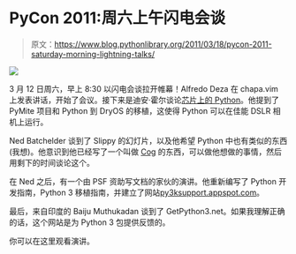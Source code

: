# PyCon 2011:周六上午闪电会谈

> 原文：<https://www.blog.pythonlibrary.org/2011/03/18/pycon-2011-saturday-morning-lightning-talks/>

[![](img/404a7b432bc1cc0abd29b26f7d7351fc.png)](http://us.pycon.org)

3 月 12 日周六，早上 8:30 以闪电会谈拉开帷幕！Alfredo Deza 在 chapa.vim 上发表讲话，开始了会议。接下来是迪安·霍尔谈论[芯片上的 Python](http://code.google.com/p/python-on-a-chip/)。他提到了 PyMite 项目和 Python 到 DryOS 的移植，这使得 Python 可以在佳能 DSLR 相机上运行。

Ned Batchelder 谈到了 Slippy 的幻灯片，以及他希望 Python 中也有类似的东西(我想)。他意识到他已经写了一个叫做 [Cog](http://nedbatchelder.com/code/cog/) 的东西，可以做他想做的事情，然后用剩下的时间谈论这个。

在 Ned 之后，有一个由 PSF 资助写文档的家伙的演讲。他重新编写了 Python 开发指南，Python 3 移植指南，并建立了网站[py3ksupport.appspot.com](http://py3ksupport.appspot.com)。

最后，来自印度的 Baiju Muthukadan 谈到了 GetPython3.net。如果我理解正确的话，这个网站是为 Python 3 包提供反馈的。

你可以在这里观看演讲。
